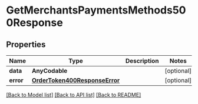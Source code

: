 # GetMerchantsPaymentsMethods500Response

## Properties
Name | Type | Description | Notes
------------ | ------------- | ------------- | -------------
**data** | **AnyCodable** |  | [optional] 
**error** | [**OrderToken400ResponseError**](OrderToken400ResponseError.md) |  | [optional] 

[[Back to Model list]](../README.md#documentation-for-models) [[Back to API list]](../README.md#documentation-for-api-endpoints) [[Back to README]](../README.md)


